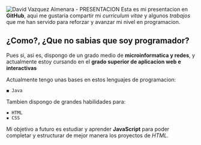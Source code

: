 ![David Vazquez Almenara - PRESENTACION](https://i.imgur.com/28nrnlH.png) 
Esta es mi presentacion en **GitHub**, aqui me gustaria compartir mi *curriculum vitae* y algunos *trabajos* que me han servido para reforzar y avanzar mi nivel en programacion.


## ¿Como?, ¿Que no sabias que soy programador?

Pues si, asi es, dispongo de un grado medio de **microinformatica y redes**, y actualmente estoy cursando en el **grado superior de aplicacion web e interactivas**

Actualmente tengo unas bases en estos lenguajes de programacion:
```
◼ Java
```

Tambien dispongo de grandes habilidades para:
```
▪ HTML
▪ CSS
```

Mi objetivo a futuro es estudiar y aprender **JavaScript** para poder completar y estructurar de mejor manera los proyectos de *HTML*.
